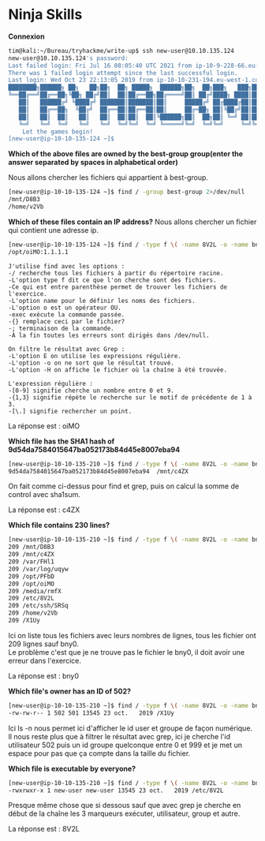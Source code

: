 # Ninja Skills #

**Connexion**
```bash
tim@kali:~/Bureau/tryhackme/write-up$ ssh new-user@10.10.135.124
new-user@10.10.135.124's password: 
Last failed login: Fri Jul 16 08:05:40 UTC 2021 from ip-10-9-228-66.eu-west-1.compute.internal on ssh:notty
There was 1 failed login attempt since the last successful login.
Last login: Wed Oct 23 22:13:05 2019 from ip-10-10-231-194.eu-west-1.compute.internal
████████╗██████╗ ██╗   ██╗██╗  ██╗ █████╗  ██████╗██╗  ██╗███╗   ███╗███████╗
╚══██╔══╝██╔══██╗╚██╗ ██╔╝██║  ██║██╔══██╗██╔════╝██║ ██╔╝████╗ ████║██╔════╝
   ██║   ██████╔╝ ╚████╔╝ ███████║███████║██║     █████╔╝ ██╔████╔██║█████╗  
   ██║   ██╔══██╗  ╚██╔╝  ██╔══██║██╔══██║██║     ██╔═██╗ ██║╚██╔╝██║██╔══╝  
   ██║   ██║  ██║   ██║   ██║  ██║██║  ██║╚██████╗██║  ██╗██║ ╚═╝ ██║███████╗
   ╚═╝   ╚═╝  ╚═╝   ╚═╝   ╚═╝  ╚═╝╚═╝  ╚═╝ ╚═════╝╚═╝  ╚═╝╚═╝     ╚═╝╚══════╝
	Let the games begin!
[new-user@ip-10-10-135-124 ~]$ 

```

**Which of the above files are owned by the best-group group(enter the answer separated by spaces in alphabetical order)**

Nous allons chercher les fichiers qui appartient à best-group.  
```bash
[new-user@ip-10-10-135-124 ~]$ find / -group best-group 2>/dev/null
/mnt/D8B3
/home/v2Vb
```

**Which of these files contain an IP address?**
Nous allons chercher un fichier qui contient une adresse ip.  

```bash
[new-user@ip-10-10-135-124 ~]$ find / -type f \( -name 8V2L -o -name bny0 -o -name c4ZX -o -name D8B3 -o -name FHl1 -o -name oiMO -o -name PFbD -o -name rmfX -o -name SRSq -o -name uqyw -o -name v2Vb -o -name X1Uy \)  -exec grep -EoH "([0-9]{1,3}[\.]){3}[0-9]{1,3}" '{}' \; 2> /dev/null
/opt/oiMO:1.1.1.1
```

```text
J'utilise find avec les options :
-/ recherche tous les fichiers à partir du répertoire racine.
-L'option type f dit ce que l'on cherche sont des fichiers.
-Ce qui est entre parenthèse permet de trouver les fichiers de l'exercice.
-L'option name pour le définir les noms des fichiers.
-L'option o est un opérateur OU.  
-exec exécute la commande passée.
-{} remplace ceci par le fichier?
-; terminaison de la commande.
-À la fin toutes les erreurs sont dirigés dans /dev/null.

On filtre le résultat avec Grep :
-L'option E on utilise les expressions régulière.
-L'option -o on ne sort que le résultat trouvé.
-L'option -H on affiche le fichier où la chaîne à été trouvée.

L'expression régulière : 
-[0-9] signifie cherche un nombre entre 0 et 9.
-{1,3} signifie répète le recherche sur le motif de précédente de 1 à 3.
-[\.] signifie rechercher un point.
```

La réponse est : oiMO  

**Which file has the SHA1 hash of 9d54da7584015647ba052173b84d45e8007eba94**
```bash
[new-user@ip-10-10-135-210 ~]$ find / -type f \( -name 8V2L -o -name bny0 -o -name c4ZX -o -name D8B3 -o -name FHl1 -o -name oiMO -o -name PFbD -o -name rmfX -o -name SRSq -o -name uqyw -o -name v2Vb -o -name X1Uy \) -exec sha1sum '{}' \; 2> /dev/null | grep "9d54da7584015647ba052173b84d45e8007eba94"
9d54da7584015647ba052173b84d45e8007eba94  /mnt/c4ZX
```

On fait comme ci-dessus pour find et grep, puis on calcul la somme de control avec sha1sum. 

La réponse est : c4ZX  

**Which file contains 230 lines?**
```bash
[new-user@ip-10-10-135-210 ~]$ find / -type f \( -name 8V2L -o -name bny0 -o -name c4ZX -o -name D8B3 -o -name FHl1 -o -name oiMO -o -name PFbD -o -name rmfX -o -name SRSq -o -name uqyw -o -name v2Vb -o -name X1Uy \) -exec wc -l {} \; 2>/dev/null 
209 /mnt/D8B3
209 /mnt/c4ZX
209 /var/FHl1
209 /var/log/uqyw
209 /opt/PFbD
209 /opt/oiMO
209 /media/rmfX
209 /etc/8V2L
209 /etc/ssh/SRSq
209 /home/v2Vb
209 /X1Uy
```

Ici on liste tous les fichiers avec leurs nombres de lignes, tous les fichier ont 209 lignes sauf bny0.  
Le problème c'est que je ne trouve pas le fichier le bny0, il doit avoir une erreur dans l'exercice.

La réponse est : bny0

**Which file's owner has an ID of 502?**
```bash
[new-user@ip-10-10-135-210 ~]$ find / -type f \( -name 8V2L -o -name bny0 -o -name c4ZX -o -name D8B3 -o -name FHl1 -o -name oiMO -o -name PFbD -o -name rmfX -o -name SRSq -o -name uqyw -o -name v2Vb -o -name X1Uy \) -exec ls -n '{}' \; 2>/dev/null  | grep -E "502 [0-9]{3} "
-rw-rw-r-- 1 502 501 13545 23 oct.   2019 /X1Uy
```

Ici ls \-n nous permet ici d'afficher le id user et groupe de façon numérique.
Il nous reste plus que à filtrer le résultat avec grep, ici je cherche l'id utilisateur 502 puis un id groupe quelconque entre 0 et 999 et je met un espace pour pas que ça compte dans la taille du fichier.   

**Which file is executable by everyone?**
```bash
[new-user@ip-10-10-135-210 ~]$ find / -type f \( -name 8V2L -o -name bny0 -o -name c4ZX -o -name D8B3 -o -name FHl1 -o -name oiMO -o -name PFbD -o -name rmfX -o -name SRSq -o -name uqyw -o -name v2Vb -o -name X1Uy \) -exec ls -al '{}' \; 2>/dev/null  | grep "^...x..x..x"
-rwxrwxr-x 1 new-user new-user 13545 23 oct.   2019 /etc/8V2L
```
 Presque même chose que si dessous sauf que avec grep je cherche en début de la chaîne les 3 marqueurs exécuter, utilisateur, group et autre. 

 La réponse est : 8V2L  